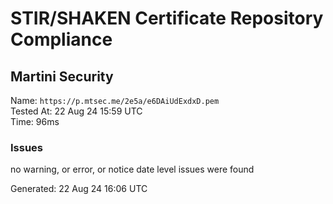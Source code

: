 # STIR/SHAKEN Certificate Repository Compliance

## Martini Security

Name: `https://p.mtsec.me/2e5a/e6DAiUdExdxD.pem`\
Tested At: 22 Aug 24 15:59 UTC\
Time: 96ms

### Issues

no warning, or error, or notice date level issues were found

Generated: 22 Aug 24 16:06 UTC